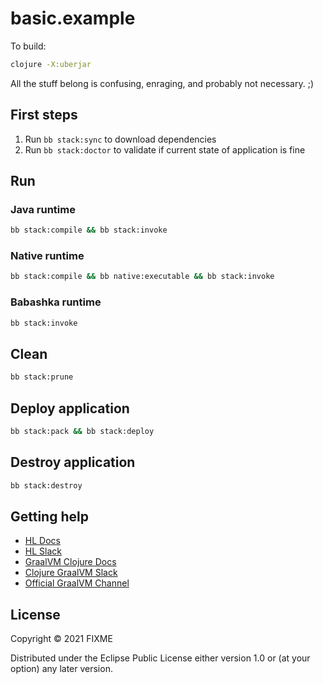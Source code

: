 # basic.example

To build:

``` sh
clojure -X:uberjar
```

All the stuff belong is confusing, enraging, and probably not necessary. ;)

## First steps
  1. Run `bb stack:sync` to download dependencies
  2. Run `bb stack:doctor` to validate if current state of application is fine
  
## Run

### Java runtime
``` sh
bb stack:compile && bb stack:invoke
```

### Native runtime

``` sh
bb stack:compile && bb native:executable && bb stack:invoke
```


### Babashka runtime

``` sh
bb stack:invoke
```

## Clean

``` sh
bb stack:prune
```

## Deploy application

``` sh
bb stack:pack && bb stack:deploy
```

## Destroy application

``` sh
bb stack:destroy
```

## Getting help
  - [HL Docs](https://cljdoc.org/d/io.github.FieryCod/holy-lambda/CURRENT)
  - [HL Slack](https://clojurians.slack.com/archives/C01UQJ4JC9Y)
  - [GraalVM Clojure Docs](https://github.com/lread/clj-graal-docs/blob/master/doc/testing-strategies.md)
  - [Clojure GraalVM Slack](https://clojurians.slack.com/archives/CAJN79WNT)
  - [Official GraalVM Channel](https://graalvm.slack.com/ssb/redirect)

## License

Copyright © 2021 FIXME

Distributed under the Eclipse Public License either version 1.0 or (at
your option) any later version.


